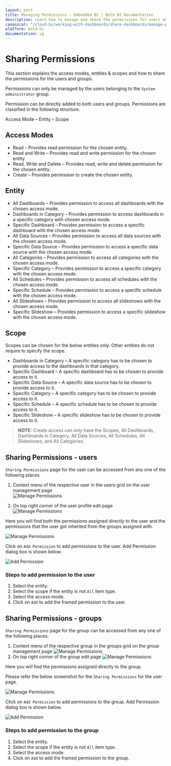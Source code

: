 ```yaml
---
layout: post
title: Managing Permissions – Embedded BI | Bold BI Documentation
description: Learn how to manage and share the permissions for users and groups with needed scope to the corresponding entities in Bold BI Embedded.
canonical: "/cloud-bi/working-with-dashboards/share-dashboards/manage-permissions/"
platform: bold-bi
documentation: ug
---
```


# Sharing Permissions

This section explains the access modes, entities & scopes and how to share the permissions for the users and groups.

Permissions can only be managed by the users belonging to the `System administrator` group. 

Permission can be directly added to both users and groups. Permissions are classified in the following structure.
	
Access Mode – Entity – Scope

## Access Modes

* Read – Provides read permission for the chosen entity.
* Read and Write – Provides read and write permission for the chosen entity.
* Read, Write and Delete – Provides read, write and delete permission for the chosen entity.
* Create – Provides permission to create the chosen entity.

## Entity

* All Dashboards – Provides permission to access all dashboards with the chosen access mode.
* Dashboards in Category – Provides permission to access dashboards in a specific category with chosen access mode.
* Specific Dashboard – Provides permission to access a specific dashboard with the chosen access mode.
* All Data Sources – Provides permission to access all data sources with the chosen access mode.
* Specific Data Source – Provides permission to access a specific data source with the chosen access mode.
* All Categories – Provides permission to access all categories with the chosen access mode.
* Specific Category – Provides permission to access a specific category with the chosen access mode.
* All Schedules – Provides permission to access all schedules with the chosen access mode.
* Specific Schedule – Provides permission to access a specific schedule with the chosen access mode.
* All Slideshows – Provides permission to access all slideshows with the chosen access mode.
* Specific Slideshow – Provides permission to access a specific slideshow with the chosen access mode.
	
## Scope

Scopes can be chosen for the below entities only. Other entities do not require to specify the scope.

* Dashboards in Category – A specific category has to be chosen to provide access to the dashboards in that category.
* Specific Dashboard – A specific dashboard has to be chosen to provide access to it.
* Specific Data Source – A specific data source has to be chosen to provide access to it.
* Specific Category – A specific category has to be chosen to provide access to it.
* Specific Schedule – A specific schedule has to be chosen to provide access to it.
* Specific Slideshow – A specific slideshow has to be chosen to provide access to it.

> **NOTE:**  Create access can only have the Scopes, All Dashboards, Dashboards in Category, All Data Sources, All Schedules, All Slideshows, and All Categories.

## Sharing Permissions - users

`Sharing Permissions` page for the user can be accessed from any one of the following places.

1. Context menu of the respective user in the users grid on the user management page  
![Manage Permissions](/static/assets/embedded/working-with-dashboards/share-dashboards/images/Manage-permissions-user-context.png)

2. On top right corner of the user profile edit page  
![Manage Permissions](/static/assets/embedded/working-with-dashboards/share-dashboards/images/Manage-permissions-user-edit.png)

Here you will find both the permissions assigned directly to the user and the permissions that the user got inherited from the groups assigned with.

![Manage Permissions](/static/assets/embedded/working-with-dashboards/share-dashboards/images/Manage-permissions-user.png)

Click on `Add Permission` to add permissions to the user. Add Permission dialog box is shown below.

![Add Permission](/static/assets/embedded/working-with-dashboards/share-dashboards/images/add-permission-user.png)

### Steps to add permission to the user

1. Select the entity.
2. Select the scope if the entity is not `All` item type.
3. Select the access mode.
4. Click on `Add` to add the framed permission to the user.

## Sharing Permissions - groups

`Sharing Permissions` page for the group can be accessed from any one of the following places.

1. Context menu of the respective group in the groups grid on the group management page
![Manage Permissions](/static/assets/embedded/working-with-dashboards/share-dashboards/images/Manage-permissions-group-context.png)
2. On top right corner of the group edit page
![Manage Permissions](/static/assets/embedded/working-with-dashboards/share-dashboards/images/Manage-permissions-group-edit.png)

Here you will find the permissions assigned directly to the group.

Please refer the below screenshot for the `Sharing Permissions` for the user page.

![Manage Permissions](/static/assets/embedded/working-with-dashboards/share-dashboards/images/Manage-permissions-group.png)

Click on `Add Permission` to add permissions to the group. Add Permission dialog box is shown below.

![Add Permission](/static/assets/embedded/working-with-dashboards/share-dashboards/images/add-permission-group.png)

### Steps to add permission to the group

1. Select the entity.
2. Select the scope if the entity is not `All` item type.
3. Select the access mode.
4. Click on `Add` to add the framed permission to the group.